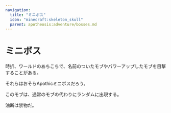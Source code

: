 ```yaml
---
navigation:
  title: "ミニボス"
  icon: "minecraft:skeleton_skull"
  parent: apotheosis:adventure/bosses.md
---
```


# ミニボス

時折、ワールドのあちこちで、名前のついたモブやパワーアップしたモブを目撃することがある。

それらはおそら<Color id="blue">Apothicミニボス</Color>だろう。

このモブは、通常のモブの代わりにランダムに出現する。

油断は禁物だ。

